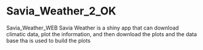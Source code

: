 # Savia_Weather_2_OK

Savia_Weather_WEB Savia Weather is a shiny app that can download climatic data, plot the information, and then download the plots and the data base tha is used to build the plots
